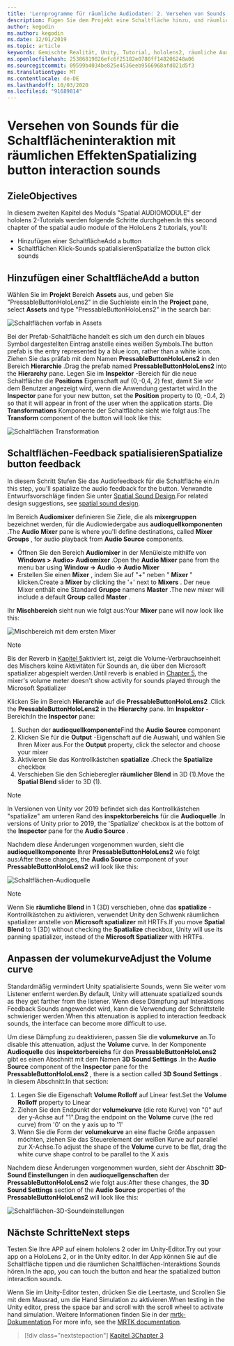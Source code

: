 ```yaml
---
title: 'Lernprogramme für räumliche Audiodaten: 2. Versehen von Sounds für die Schaltflächeninteraktion mit räumlichen Effekten'
description: Fügen Sie dem Projekt eine Schaltfläche hinzu, und räumlichen Sie die Sound der Schaltflächen Interaktion.
author: kegodin
ms.author: kegodin
ms.date: 12/01/2019
ms.topic: article
keywords: Gemischte Realität, Unity, Tutorial, hololens2, räumliche Audiodaten
ms.openlocfilehash: 25386819826efc6f25182e0780ff148206248a06
ms.sourcegitcommit: 09599b4034be825e4536eeb9566968afd021d5f3
ms.translationtype: MT
ms.contentlocale: de-DE
ms.lasthandoff: 10/03/2020
ms.locfileid: "91689814"
---
```

# <a name="spatializing-button-interaction-sounds"></a><span data-ttu-id="065fb-105">Versehen von Sounds für die Schaltflächeninteraktion mit räumlichen Effekten</span><span class="sxs-lookup"><span data-stu-id="065fb-105">Spatializing button interaction sounds</span></span>

## <a name="objectives"></a><span data-ttu-id="065fb-106">Ziele</span><span class="sxs-lookup"><span data-stu-id="065fb-106">Objectives</span></span>
<span data-ttu-id="065fb-107">In diesem zweiten Kapitel des Moduls "Spatial AUDIOMODULE" der hololens 2-Tutorials werden folgende Schritte durchgehen:</span><span class="sxs-lookup"><span data-stu-id="065fb-107">In this second chapter of the spatial audio module of the HoloLens 2 tutorials, you'll:</span></span>
* <span data-ttu-id="065fb-108">Hinzufügen einer Schaltfläche</span><span class="sxs-lookup"><span data-stu-id="065fb-108">Add a button</span></span>
* <span data-ttu-id="065fb-109">Schaltflächen Klick-Sounds spatialisieren</span><span class="sxs-lookup"><span data-stu-id="065fb-109">Spatialize the button click sounds</span></span>

## <a name="add-a-button"></a><span data-ttu-id="065fb-110">Hinzufügen einer Schaltfläche</span><span class="sxs-lookup"><span data-stu-id="065fb-110">Add a button</span></span>
<span data-ttu-id="065fb-111">Wählen Sie im **Projekt** Bereich **Assets** aus, und geben Sie "PressableButtonHoloLens2" in die Suchleiste ein:</span><span class="sxs-lookup"><span data-stu-id="065fb-111">In the **Project** pane, select **Assets** and type "PressableButtonHoloLens2" in the search bar:</span></span>

![Schaltflächen vorfab in Assets](images/spatial-audio/button-prefab-in-assets.png)

<span data-ttu-id="065fb-113">Bei der Prefab-Schaltfläche handelt es sich um den durch ein blaues Symbol dargestellten Eintrag anstelle eines weißen Symbols.</span><span class="sxs-lookup"><span data-stu-id="065fb-113">The button prefab is the entry represented by a blue icon, rather than a white icon.</span></span> <span data-ttu-id="065fb-114">Ziehen Sie das präfab mit dem Namen **PressableButtonHoloLens2** in den Bereich **Hierarchie** .</span><span class="sxs-lookup"><span data-stu-id="065fb-114">Drag the prefab named **PressableButtonHoloLens2** into the **Hierarchy** pane.</span></span> <span data-ttu-id="065fb-115">Legen Sie im **Inspektor** -Bereich für die neue Schaltfläche die **Positions** Eigenschaft auf (0,-0,4, 2) fest, damit Sie vor dem Benutzer angezeigt wird, wenn die Anwendung gestartet wird.</span><span class="sxs-lookup"><span data-stu-id="065fb-115">In the **Inspector** pane for your new button, set the **Position** property to (0, -0.4, 2) so that it will appear in front of the user when the application starts.</span></span> <span data-ttu-id="065fb-116">Die **Transformations** Komponente der Schaltfläche sieht wie folgt aus:</span><span class="sxs-lookup"><span data-stu-id="065fb-116">The **Transform** component of the button will look like this:</span></span>

![Schaltflächen Transformation](images/spatial-audio/button-transform.png)

## <a name="spatialize-button-feedback"></a><span data-ttu-id="065fb-118">Schaltflächen-Feedback spatialisieren</span><span class="sxs-lookup"><span data-stu-id="065fb-118">Spatialize button feedback</span></span>
<span data-ttu-id="065fb-119">In diesem Schritt Stufen Sie das Audiofeedback für die Schaltfläche ein.</span><span class="sxs-lookup"><span data-stu-id="065fb-119">In this step, you'll spatialize the audio feedback for the button.</span></span> <span data-ttu-id="065fb-120">Verwandte Entwurfsvorschläge finden Sie unter [Spatial Sound Design](../../../design/spatial-sound-design.md).</span><span class="sxs-lookup"><span data-stu-id="065fb-120">For related design suggestions, see [spatial sound design](../../../design/spatial-sound-design.md).</span></span> 

<span data-ttu-id="065fb-121">Im Bereich **Audiomixer** definieren Sie Ziele, die als **mixergruppen** bezeichnet werden, für die Audiowiedergabe aus **audioquellkomponenten** .</span><span class="sxs-lookup"><span data-stu-id="065fb-121">The **Audio Mixer** pane is where you'll define destinations, called **Mixer Groups** , for audio playback from **Audio Source** components.</span></span> 
* <span data-ttu-id="065fb-122">Öffnen Sie den Bereich **Audiomixer** in der Menüleiste mithilfe von **Windows > Audio> Audiomixer** .</span><span class="sxs-lookup"><span data-stu-id="065fb-122">Open the **Audio Mixer** pane from the menu bar using **Window -> Audio -> Audio Mixer**</span></span>
* <span data-ttu-id="065fb-123">Erstellen Sie einen **Mixer** , indem Sie auf "+" neben " **Mixer** " klicken.</span><span class="sxs-lookup"><span data-stu-id="065fb-123">Create a **Mixer** by clicking the '+' next to **Mixers** .</span></span> <span data-ttu-id="065fb-124">Der neue Mixer enthält eine Standard **Gruppe** namens **Master** .</span><span class="sxs-lookup"><span data-stu-id="065fb-124">The new mixer will include a default **Group** called **Master** .</span></span>

<span data-ttu-id="065fb-125">Ihr **Mischbereich** sieht nun wie folgt aus:</span><span class="sxs-lookup"><span data-stu-id="065fb-125">Your **Mixer** pane will now look like this:</span></span>

![Mischbereich mit dem ersten Mixer](images/spatial-audio/mixer-panel-with-first-mixer.png)

> [!NOTE]
> <span data-ttu-id="065fb-127">Bis der Reverb in [Kapitel 5](unity-spatial-audio-ch5.md)aktiviert ist, zeigt die Volume-Verbrauchseinheit des Mischers keine Aktivitäten für Sounds an, die über den Microsoft spatializer abgespielt werden.</span><span class="sxs-lookup"><span data-stu-id="065fb-127">Until reverb is enabled in [Chapter 5](unity-spatial-audio-ch5.md), the mixer's volume meter doesn't show activity for sounds played through the Microsoft Spatializer</span></span>

<span data-ttu-id="065fb-128">Klicken Sie im Bereich **Hierarchie** auf die **PressableButtonHoloLens2** .</span><span class="sxs-lookup"><span data-stu-id="065fb-128">Click the **PressableButtonHoloLens2** in the **Hierarchy** pane.</span></span> <span data-ttu-id="065fb-129">Im **Inspektor** -Bereich:</span><span class="sxs-lookup"><span data-stu-id="065fb-129">In the **Inspector** pane:</span></span>
1. <span data-ttu-id="065fb-130">Suchen der **audioquellkomponente**</span><span class="sxs-lookup"><span data-stu-id="065fb-130">Find the **Audio Source** component</span></span>
2. <span data-ttu-id="065fb-131">Klicken Sie für die **Output** -Eigenschaft auf die Auswahl, und wählen Sie Ihren Mixer aus.</span><span class="sxs-lookup"><span data-stu-id="065fb-131">For the **Output** property, click the selector and choose your mixer</span></span>
3. <span data-ttu-id="065fb-132">Aktivieren Sie das Kontrollkästchen **spatialize** .</span><span class="sxs-lookup"><span data-stu-id="065fb-132">Check the **Spatialize** checkbox</span></span>
4. <span data-ttu-id="065fb-133">Verschieben Sie den Schieberegler **räumlicher Blend** in 3D (1).</span><span class="sxs-lookup"><span data-stu-id="065fb-133">Move the **Spatial Blend** slider to 3D (1).</span></span>

> [!NOTE]
> <span data-ttu-id="065fb-134">In Versionen von Unity vor 2019 befindet sich das Kontrollkästchen "spatialize" am unteren Rand des **inspektorbereichs** für die **Audioquelle** .</span><span class="sxs-lookup"><span data-stu-id="065fb-134">In versions of Unity prior to 2019, the 'Spatialize' checkbox is at the bottom of the **Inspector** pane for the **Audio Source** .</span></span>

<span data-ttu-id="065fb-135">Nachdem diese Änderungen vorgenommen wurden, sieht die **audioquellkomponente** Ihrer **PressableButtonHoloLens2** wie folgt aus:</span><span class="sxs-lookup"><span data-stu-id="065fb-135">After these changes, the **Audio Source** component of your **PressableButtonHoloLens2** will look like this:</span></span>

![Schaltflächen-Audioquelle](images/spatial-audio/button-audio-source.png)

> [!NOTE]
> <span data-ttu-id="065fb-137">Wenn Sie **räumliche Blend** in 1 (3D) verschieben, ohne das **spatialize** -Kontrollkästchen zu aktivieren, verwendet Unity den Schwenk räumlichen spatializer anstelle von **Microsoft spatializer** mit HRTFs.</span><span class="sxs-lookup"><span data-stu-id="065fb-137">If you move **Spatial Blend** to 1 (3D) without checking the **Spatialize** checkbox, Unity will use its panning spatializer, instead of the **Microsoft Spatializer** with HRTFs.</span></span>

## <a name="adjust-the-volume-curve"></a><span data-ttu-id="065fb-138">Anpassen der volumekurve</span><span class="sxs-lookup"><span data-stu-id="065fb-138">Adjust the Volume curve</span></span>
<span data-ttu-id="065fb-139">Standardmäßig vermindert Unity spatialisierte Sounds, wenn Sie weiter vom Listener entfernt werden.</span><span class="sxs-lookup"><span data-stu-id="065fb-139">By default, Unity will attenuate spatialized sounds as they get farther from the listener.</span></span> <span data-ttu-id="065fb-140">Wenn diese Dämpfung auf Interaktions Feedback Sounds angewendet wird, kann die Verwendung der Schnittstelle schwieriger werden.</span><span class="sxs-lookup"><span data-stu-id="065fb-140">When this attenuation is applied to interaction feedback sounds, the interface can become more difficult to use.</span></span>

<span data-ttu-id="065fb-141">Um diese Dämpfung zu deaktivieren, passen Sie die **volumekurve** an.</span><span class="sxs-lookup"><span data-stu-id="065fb-141">To disable this attenuation, adjust the **Volume** curve.</span></span> <span data-ttu-id="065fb-142">In der Komponente **Audioquelle** des **inspektorbereichs** für den **PressableButtonHoloLens2** gibt es einen Abschnitt mit dem Namen **3D Sound Settings** .</span><span class="sxs-lookup"><span data-stu-id="065fb-142">In the **Audio Source** component of the **Inspector** pane for the **PressableButtonHoloLens2** , there is a section called **3D Sound Settings** .</span></span> <span data-ttu-id="065fb-143">In diesem Abschnitt:</span><span class="sxs-lookup"><span data-stu-id="065fb-143">In that section:</span></span>
1. <span data-ttu-id="065fb-144">Legen Sie die Eigenschaft **Volume Rolloff** auf Linear fest.</span><span class="sxs-lookup"><span data-stu-id="065fb-144">Set the **Volume Rolloff** property to Linear</span></span>
2. <span data-ttu-id="065fb-145">Ziehen Sie den Endpunkt der **volumekurve** (die rote Kurve) von "0" auf der y-Achse auf "1".</span><span class="sxs-lookup"><span data-stu-id="065fb-145">Drag the endpoint on the **Volume** curve (the red curve) from '0' on the y axis up to '1'</span></span>
3. <span data-ttu-id="065fb-146">Wenn Sie die Form der **volumekurve** an eine flache Größe anpassen möchten, ziehen Sie das Steuerelement der weißen Kurve auf parallel zur X-Achse.</span><span class="sxs-lookup"><span data-stu-id="065fb-146">To adjust the shape of the **Volume** curve to be flat, drag the white curve shape control to be parallel to the X axis</span></span>

<span data-ttu-id="065fb-147">Nachdem diese Änderungen vorgenommen wurden, sieht der Abschnitt **3D-Sound Einstellungen** in den **audioquellgenschaften** der **PressableButtonHoloLens2** wie folgt aus:</span><span class="sxs-lookup"><span data-stu-id="065fb-147">After these changes, the **3D Sound Settings** section of the **Audio Source** properties of the **PressableButtonHoloLens2** will look like this:</span></span>

![Schaltflächen-3D-Soundeinstellungen](images/spatial-audio/button-3d-sound-settings.png)

## <a name="next-steps"></a><span data-ttu-id="065fb-149">Nächste Schritte</span><span class="sxs-lookup"><span data-stu-id="065fb-149">Next steps</span></span>

<span data-ttu-id="065fb-150">Testen Sie Ihre APP auf einem hololens 2 oder im Unity-Editor.</span><span class="sxs-lookup"><span data-stu-id="065fb-150">Try out your app on a HoloLens 2, or in the Unity editor.</span></span> <span data-ttu-id="065fb-151">In der App können Sie auf die Schaltfläche tippen und die räumlichen Schaltflächen-Interaktions Sounds hören.</span><span class="sxs-lookup"><span data-stu-id="065fb-151">In the app, you can touch the button and hear the spatialized button interaction sounds.</span></span>

<span data-ttu-id="065fb-152">Wenn Sie im Unity-Editor testen, drücken Sie die Leertaste, und Scrollen Sie mit dem Mausrad, um die Hand Simulation zu aktivieren.</span><span class="sxs-lookup"><span data-stu-id="065fb-152">When testing in the Unity editor, press the space bar and scroll with the scroll wheel to activate hand simulation.</span></span> <span data-ttu-id="065fb-153">Weitere Informationen finden Sie in der [mrtk-Dokumentation](https://microsoft.github.io/MixedRealityToolkit-Unity/Documentation/GettingStartedWithTheMRTK.html#using-the-in-editor-hand-input-simulation-to-test-a-scene).</span><span class="sxs-lookup"><span data-stu-id="065fb-153">For more info, see the [MRTK documentation](https://microsoft.github.io/MixedRealityToolkit-Unity/Documentation/GettingStartedWithTheMRTK.html#using-the-in-editor-hand-input-simulation-to-test-a-scene).</span></span>

> [!div class="nextstepaction"]
> [<span data-ttu-id="065fb-154">Kapitel 3</span><span class="sxs-lookup"><span data-stu-id="065fb-154">Chapter 3</span></span>](unity-spatial-audio-ch3.md)

